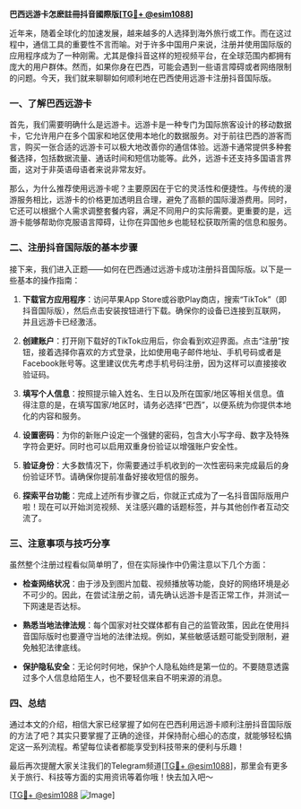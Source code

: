 **巴西远游卡怎麽註冊抖音國際版[[TG💪+ @esim1088](https://t.me/s/esim1088)]**

近年来，随着全球化的加速发展，越来越多的人选择到海外旅行或工作。而在这过程中，通信工具的重要性不言而喻。对于许多中国用户来说，注册并使用国际版的应用程序成为了一种刚需。尤其是像抖音这样的短视频平台，在全球范围内都拥有庞大的用户群体。然而，如果你身在巴西，可能会遇到一些语言障碍或者网络限制的问题。今天，我们就来聊聊如何顺利地在巴西使用远游卡注册抖音国际版。

### 一、了解巴西远游卡

首先，我们需要明确什么是远游卡。远游卡是一种专门为国际旅客设计的移动数据卡，它允许用户在多个国家和地区使用本地化的数据服务。对于前往巴西的游客而言，购买一张合适的远游卡可以极大地改善你的通信体验。远游卡通常提供多种套餐选择，包括数据流量、通话时间和短信功能等。此外，远游卡还支持多国语言界面，这对于非英语母语者来说非常友好。

那么，为什么推荐使用远游卡呢？主要原因在于它的灵活性和便捷性。与传统的漫游服务相比，远游卡的价格更加透明且合理，避免了高额的国际漫游费用。同时，它还可以根据个人需求调整套餐内容，满足不同用户的实际需要。更重要的是，远游卡能够帮助你克服语言障碍，让你在异国他乡也能轻松获取所需的信息和服务。

### 二、注册抖音国际版的基本步骤

接下来，我们进入正题——如何在巴西通过远游卡成功注册抖音国际版。以下是一些基本的操作指南：

1. **下载官方应用程序**：访问苹果App Store或谷歌Play商店，搜索“TikTok”（即抖音国际版），然后点击安装按钮进行下载。确保你的设备已连接到互联网，并且远游卡已经激活。

2. **创建账户**：打开刚下载好的TikTok应用后，你会看到欢迎界面。点击“注册”按钮，接着选择你喜欢的方式登录，比如使用电子邮件地址、手机号码或者是Facebook账号等。这里建议优先考虑手机号码注册，因为这样可以直接接收验证码。

3. **填写个人信息**：按照提示输入姓名、生日以及所在国家/地区等相关信息。值得注意的是，在填写国家/地区时，请务必选择“巴西”，以便系统为你提供本地化的内容和服务。

4. **设置密码**：为你的新账户设定一个强健的密码，包含大小写字母、数字及特殊字符会更好。同时也可以启用双重身份验证以增强账户安全性。

5. **验证身份**：大多数情况下，你需要通过手机收到的一次性密码来完成最后的身份验证环节。请确保你提前准备好接收短信的服务。

6. **探索平台功能**：完成上述所有步骤之后，你就正式成为了一名抖音国际版用户啦！现在可以开始浏览视频、关注感兴趣的话题标签，并与其他创作者互动交流了。

### 三、注意事项与技巧分享

虽然整个注册过程看似简单明了，但在实际操作中仍需注意以下几个方面：

- **检查网络状况**：由于涉及到图片加载、视频播放等功能，良好的网络环境是必不可少的。因此，在尝试注册之前，请先确认远游卡是否正常工作，并测试一下网速是否达标。
  
- **熟悉当地法律法规**：每个国家对社交媒体都有自己的监管政策，因此在使用抖音国际版时也要遵守当地的法律法规。例如，某些敏感话题可能受到限制，避免触犯法律底线。

- **保护隐私安全**：无论何时何地，保护个人隐私始终是第一位的。不要随意透露过多个人信息给陌生人，也不要轻信来自不明来源的消息。

### 四、总结

通过本文的介绍，相信大家已经掌握了如何在巴西利用远游卡顺利注册抖音国际版的方法了吧？其实只要掌握了正确的途径，并保持耐心细心的态度，就能够轻松搞定这一系列流程。希望每位读者都能享受到科技带来的便利与乐趣！

最后再次提醒大家关注我们的Telegram频道[[TG💪+ @esim1088](https://t.me/s/esim1088)]，那里会有更多关于旅行、科技等方面的实用资讯等着你哦！快去加入吧～

[[TG💪+ @esim1088](https://t.me/s/esim1088) ![Image](https://i.postimg.cc/4NQfJmqS/Snipaste-2025-05-13-00-14-12.png)]